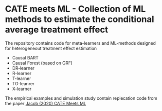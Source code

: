 # CATE meets ML - Collection of ML methods to estimate the conditional average treatment effect

The repository contains code for meta-learners and ML-methods designed for heterogeneout treatment effect estimation 

* Causal BART
* Causal Forest (based on GRF)
* DR-learner
* R-learner
* T-learner
* TO-leanrer
* X-learner




The empirical examples and simulation study contain replecation code from the paper
[Jacob (2020) CATE Meets ML](http://ssrn.com/abstract=3816558)
